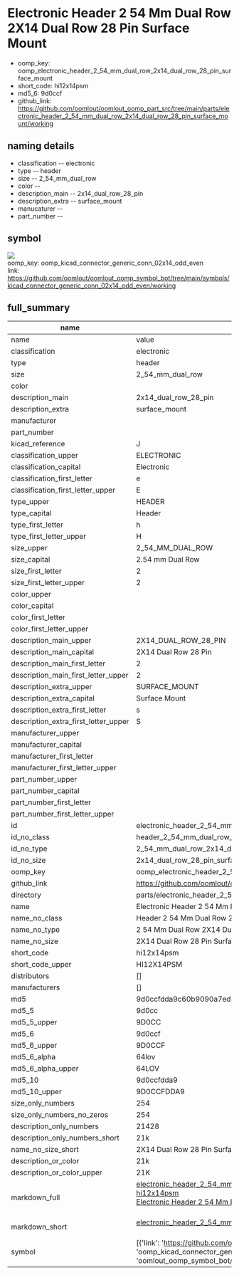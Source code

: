 # Electronic Header 2 54 Mm Dual Row 2X14 Dual Row 28 Pin Surface Mount

  
* oomp_key: oomp_electronic_header_2_54_mm_dual_row_2x14_dual_row_28_pin_surface_mount 
* short_code: hi12x14psm
* md5_6: 9d0ccf  
* github_link: https://github.com/oomlout/oomlout_oomp_part_src/tree/main/parts/electronic_header_2_54_mm_dual_row_2x14_dual_row_28_pin_surface_mount/working  
## naming details
* classification -- electronic
* type -- header
* size -- 2_54_mm_dual_row
* color -- 
* description_main -- 2x14_dual_row_28_pin
* description_extra -- surface_mount
* manucaturer -- 
* part_number -- 



## symbol

![](symbol/{index}/working/working_600.png)  
oomp_key: oomp_kicad_connector_generic_conn_02x14_odd_even  
link: https://github.com/oomlout/oomlout_oomp_symbol_bot/tree/main/symbols/kicad_connector_generic_conn_02x14_odd_even/working  


## full_summary
| name | value | 
| --- | --- | 
| name | value | 
| classification | electronic | 
| type | header | 
| size | 2_54_mm_dual_row | 
| color |  | 
| description_main | 2x14_dual_row_28_pin | 
| description_extra | surface_mount | 
| manufacturer |  | 
| part_number |  | 
| kicad_reference | J | 
| classification_upper | ELECTRONIC | 
| classification_capital | Electronic | 
| classification_first_letter | e | 
| classification_first_letter_upper | E | 
| type_upper | HEADER | 
| type_capital | Header | 
| type_first_letter | h | 
| type_first_letter_upper | H | 
| size_upper | 2_54_MM_DUAL_ROW | 
| size_capital | 2.54 mm Dual Row | 
| size_first_letter | 2 | 
| size_first_letter_upper | 2 | 
| color_upper |  | 
| color_capital |  | 
| color_first_letter |  | 
| color_first_letter_upper |  | 
| description_main_upper | 2X14_DUAL_ROW_28_PIN | 
| description_main_capital | 2X14 Dual Row 28 Pin | 
| description_main_first_letter | 2 | 
| description_main_first_letter_upper | 2 | 
| description_extra_upper | SURFACE_MOUNT | 
| description_extra_capital | Surface Mount | 
| description_extra_first_letter | s | 
| description_extra_first_letter_upper | S | 
| manufacturer_upper |  | 
| manufacturer_capital |  | 
| manufacturer_first_letter |  | 
| manufacturer_first_letter_upper |  | 
| part_number_upper |  | 
| part_number_capital |  | 
| part_number_first_letter |  | 
| part_number_first_letter_upper |  | 
| id | electronic_header_2_54_mm_dual_row_2x14_dual_row_28_pin_surface_mount | 
| id_no_class | header_2_54_mm_dual_row_2x14_dual_row_28_pin_surface_mount | 
| id_no_type | 2_54_mm_dual_row_2x14_dual_row_28_pin_surface_mount | 
| id_no_size | 2x14_dual_row_28_pin_surface_mount | 
| oomp_key | oomp_electronic_header_2_54_mm_dual_row_2x14_dual_row_28_pin_surface_mount | 
| github_link | https://github.com/oomlout/oomlout_oomp_part_src/tree/main/parts/electronic_header_2_54_mm_dual_row_2x14_dual_row_28_pin_surface_mount/working | 
| directory | parts/electronic_header_2_54_mm_dual_row_2x14_dual_row_28_pin_surface_mount | 
| name | Electronic Header 2 54 Mm Dual Row 2X14 Dual Row 28 Pin Surface Mount | 
| name_no_class | Header 2 54 Mm Dual Row 2X14 Dual Row 28 Pin Surface Mount | 
| name_no_type | 2 54 Mm Dual Row 2X14 Dual Row 28 Pin Surface Mount | 
| name_no_size | 2X14 Dual Row 28 Pin Surface Mount | 
| short_code | hi12x14psm | 
| short_code_upper | HI12X14PSM | 
| distributors | [] | 
| manufacturers | [] | 
| md5 | 9d0ccfdda9c60b9090a7ed56b37c78c4 | 
| md5_5 | 9d0cc | 
| md5_5_upper | 9D0CC | 
| md5_6 | 9d0ccf | 
| md5_6_upper | 9D0CCF | 
| md5_6_alpha | 64lov | 
| md5_6_alpha_upper | 64LOV | 
| md5_10 | 9d0ccfdda9 | 
| md5_10_upper | 9D0CCFDDA9 | 
| size_only_numbers | 254 | 
| size_only_numbers_no_zeros | 254 | 
| description_only_numbers | 21428 | 
| description_only_numbers_short | 21k | 
| name_no_size_short | 2X14 Dual Row 28 Pin Surface Mount | 
| description_or_color | 21k | 
| description_or_color_upper | 21K | 
| markdown_full | [electronic_header_2_54_mm_dual_row_2x14_dual_row_28_pin_surface_mount](https://github.com/oomlout/oomlout_oomp_part_src/tree/main/parts/electronic_header_2_54_mm_dual_row_2x14_dual_row_28_pin_surface_mount/working)<br>[hi12x14psm](https://github.com/oomlout/oomlout_oomp_part_src/tree/main/parts/electronic_header_2_54_mm_dual_row_2x14_dual_row_28_pin_surface_mount/working)<br>[Electronic Header 2 54 Mm Dual Row 2X14 Dual Row 28 Pin Surface Mount](https://github.com/oomlout/oomlout_oomp_part_src/tree/main/parts/electronic_header_2_54_mm_dual_row_2x14_dual_row_28_pin_surface_mount/working)<br><br> | 
| markdown_short | [electronic_header_2_54_mm_dual_row_2x14_dual_row_28_pin_surface_mount](https://github.com/oomlout/oomlout_oomp_part_src/tree/main/parts/electronic_header_2_54_mm_dual_row_2x14_dual_row_28_pin_surface_mount/working)<br><br> | 
| symbol | [{'link': 'https://github.com/oomlout/oomlout_oomp_symbol_bot/tree/main/symbols/kicad_connector_generic_conn_02x14_odd_even', 'oomp_key': 'oomp_kicad_connector_generic_conn_02x14_odd_even', 'directory': 'oomlout_oomp_symbol_bot/symbols/kicad_connector_generic_conn_02x14_odd_even//working/working.kicad_sym', 'index': 0}] | 
